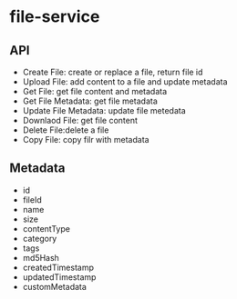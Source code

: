 # file-service

## API
  * Create File: create or replace a file, return file id
  * Upload File: add content to a file and update metadata
  * Get File: get file content and metadata
  * Get File Metadata: get file metadata
  * Update File Metadata: update file metedata
  * Downlaod File: get file content
  * Delete File:delete a file
  * Copy File: copy filr with metadata

## Metadata
  * id
  * fileId
  * name
  * size
  * contentType
  * category
  * tags
  * md5Hash
  * createdTimestamp
  * updatedTimestamp
  * customMetadata